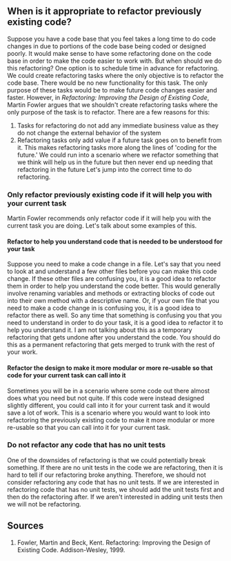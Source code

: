 ## When is it appropriate to refactor previously existing code?
Suppose you have a code base that you feel takes a long time to do code changes in due to portions of the code base being coded or designed poorly. It would make sense to have some refactoring done on the code base in order to make the code easier to work with. But when should we do this refactoring? One option is to schedule time in advance for refactoring. We could create refactoring tasks where the only objective is to refactor the code base. There would be no new functionality for this task. The only purpose of these tasks would be to make future code changes easier and faster. However, in *Refactoring: Improving the Design of Existing Code*, Martin Fowler argues that we shouldn't create refactoring tasks where the only purpose of the task is to refactor. There are a few reasons for this:
1. Tasks for refactoring do not add any immediate business value as they do not change the external behavior of the system  
2. Refactoring tasks only add value if a future task goes on to benefit from it. This makes refactoring tasks more along the lines of 'coding for the future.'  We could run into a scenario where we refactor something that we think will help us in the future but then never end up needing that refactoring in the future
Let's jump into the correct time to do refactoring.

### Only refactor previously existing code if it will help you with your current task
Martin Fowler recommends only refactor code if it will help you with the current task you are doing. Let's talk about some examples of this.

#### Refactor to help you understand code that is needed to be understood for your task
Suppose you need to make a code change in a file. Let's say that you need to look at and understand a few other files before you can make this code change. If these other files are confusing you, it is a good idea to refactor them in order to help you understand the code better. This would generally involve renaming variables and methods or extracting blocks of code out into their own method with a descriptive name. Or, if your own file that you need to make a code change in is confusing you, it is a good idea to refactor there as well. So any time that something is confusing you that you need to understand in order to do your task, it is a good idea to refactor it to help you understand it. I am not talking about this as a temporary refactoring that gets undone after you understand the code. You should do this as a permanent refactoring that gets merged to trunk with the rest of your work.

#### Refactor the design to make it more modular or more re-usable so that code for your current task can call into it
Sometimes you will be in a scenario where some code out there almost does what you need but not quite. If this code were instead designed slightly different, you could call into it for your current task and it would save a lot of work. This is a scenario where you would want to look into refactoring the previously existing code to make it more modular or more re-usable so that you can call into it for your current task.

### Do not refactor any code that has no unit tests
One of the downsides of refactoring is that we could potentially break something. If there are no unit tests in the code we are refactoring, then it is hard to tell if our refactoring broke anything. Therefore, we should not consider refactoring any code that has no unit tests. If we are interested in refactoring code that has no unit tests, we should add the unit tests first and then do the refactoring after. If we aren't interested in adding unit tests then we will not be refactoring.

## Sources
1. Fowler, Martin and Beck, Kent. Refactoring: Improving the Design of Existing Code. Addison-Wesley, 1999.  
